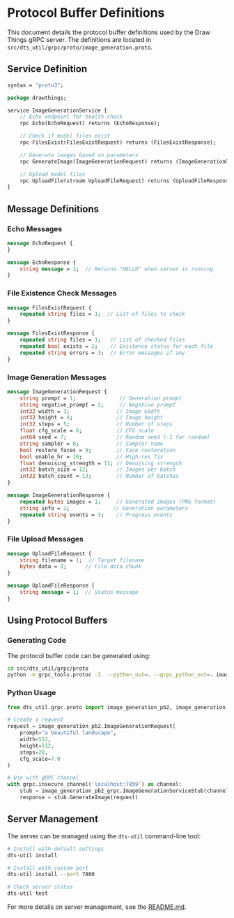 # Protocol Buffer Definitions

This document details the protocol buffer definitions used by the Draw Things gRPC server. The definitions are located in `src/dts_util/grpc/proto/image_generation.proto`.

## Service Definition

```protobuf
syntax = "proto3";

package drawthings;

service ImageGenerationService {
    // Echo endpoint for health check
    rpc Echo(EchoRequest) returns (EchoResponse);

    // Check if model files exist
    rpc FilesExist(FilesExistRequest) returns (FilesExistResponse);

    // Generate images based on parameters
    rpc GenerateImage(ImageGenerationRequest) returns (ImageGenerationResponse);

    // Upload model files
    rpc UploadFile(stream UploadFileRequest) returns (UploadFileResponse);
}
```

## Message Definitions

### Echo Messages

```protobuf
message EchoRequest {
}

message EchoResponse {
    string message = 1;  // Returns "HELLO" when server is running
}
```

### File Existence Check Messages

```protobuf
message FilesExistRequest {
    repeated string files = 1;  // List of files to check
}

message FilesExistResponse {
    repeated string files = 1;   // List of checked files
    repeated bool exists = 2;    // Existence status for each file
    repeated string errors = 3;  // Error messages if any
}
```

### Image Generation Messages

```protobuf
message ImageGenerationRequest {
    string prompt = 1;              // Generation prompt
    string negative_prompt = 2;     // Negative prompt
    int32 width = 3;               // Image width
    int32 height = 4;              // Image height
    int32 steps = 5;               // Number of steps
    float cfg_scale = 6;           // CFG scale
    int64 seed = 7;                // Random seed (-1 for random)
    string sampler = 8;            // Sampler name
    bool restore_faces = 9;        // Face restoration
    bool enable_hr = 10;           // High-res fix
    float denoising_strength = 11; // Denoising strength
    int32 batch_size = 12;         // Images per batch
    int32 batch_count = 13;        // Number of batches
}

message ImageGenerationResponse {
    repeated bytes images = 1;     // Generated images (PNG format)
    string info = 2;              // Generation parameters
    repeated string events = 3;    // Progress events
}
```

### File Upload Messages

```protobuf
message UploadFileRequest {
    string filename = 1;  // Target filename
    bytes data = 2;      // File data chunk
}

message UploadFileResponse {
    string message = 1;  // Status message
}
```

## Using Protocol Buffers

### Generating Code

The protocol buffer code can be generated using:

```bash
cd src/dts_util/grpc/proto
python -m grpc_tools.protoc -I. --python_out=. --grpc_python_out=. image_generation.proto
```

### Python Usage

```python
from dts_util.grpc.proto import image_generation_pb2, image_generation_pb2_grpc

# Create a request
request = image_generation_pb2.ImageGenerationRequest(
    prompt="a beautiful landscape",
    width=512,
    height=512,
    steps=20,
    cfg_scale=7.0
)

# Use with gRPC channel
with grpc.insecure_channel('localhost:7859') as channel:
    stub = image_generation_pb2_grpc.ImageGenerationServiceStub(channel)
    response = stub.GenerateImage(request)
```

## Server Management

The server can be managed using the `dts-util` command-line tool:

```bash
# Install with default settings
dts-util install

# Install with custom port
dts-util install --port 7860

# Check server status
dts-util test
```

For more details on server management, see the [README.md](README.md).